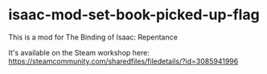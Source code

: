 # isaac-mod-set-book-picked-up-flag

This is a mod for The Binding of Isaac: Repentance

It's available on the Steam workshop here: https://steamcommunity.com/sharedfiles/filedetails/?id=3085941996